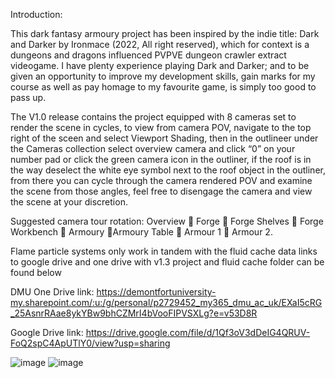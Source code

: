 Introduction:

This dark fantasy armoury project has been inspired by the indie title: Dark and Darker by Ironmace (2022, All right reserved), which for context is a dungeons and dragons influenced PVPVE dungeon crawler extract videogame. I have plenty experience playing Dark and Darker; and to be given an opportunity to improve my development skills, gain marks for my course as well as pay homage to my favourite game, is simply too good to pass up.


The V1.0 release contains the project equipped with 8 cameras set to render the scene in cycles, to view from camera POV, navigate to the top right of the sceen and select Viewport Shading, then in the outlineer under the Cameras collection select overview camera and click “0” on your number pad or click the green camera icon in the outliner, if the roof is in the way deselect the white eye symbol next to the roof object in the outliner, from there you can cycle through the camera rendered POV and examine the scene from those angles, feel free to disengage the camera and view the scene at your discretion.

Suggested camera tour rotation:
Overview  Forge  Forge Shelves  Forge Workbench  Armoury Armoury Table  Armour 1  Armour 2.


Flame particle systems only work in tandem with the fluid cache data
links to google drive and one drive with v1.3 project and fluid cache folder can be found below

DMU One Drive link:
https://demontfortuniversity-my.sharepoint.com/:u:/g/personal/p2729452_my365_dmu_ac_uk/EXaI5cRG_25AsnrRAae8ykYBw9bhCZMrI4bVooFIPVSXLg?e=v53D8R 

Google Drive link:
https://drive.google.com/file/d/1Qf3oV3dDeIG4QRUV-FoQ2spC4ApUTlY0/view?usp=sharing 

![image](https://github.com/user-attachments/assets/f84fba5c-16a4-469e-9e80-52c26523a8f3)
![image](https://github.com/user-attachments/assets/d564e44a-7906-4a15-bfb6-b861dfbb7917)
